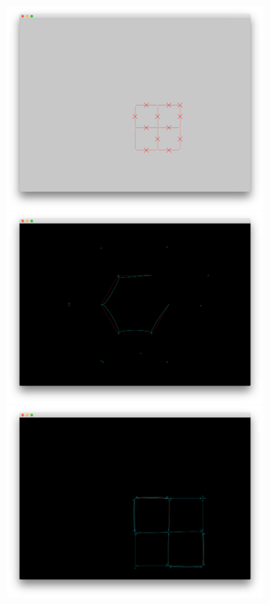![First screenshot](doc/0-initialcommit.jpg)
![Second screenshot](doc/1-bezier.jpg)
![Third screenshot](doc/2-bezierworking.jpg)
